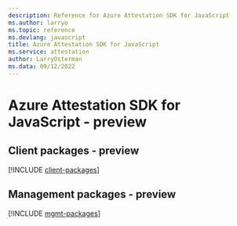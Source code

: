 ```yaml
---
description: Reference for Azure Attestation SDK for JavaScript
ms.author: larryo
ms.topic: reference
ms.devlang: javascript
title: Azure Attestation SDK for JavaScript
ms.service: attestation
author: LarryOsterman
ms.data: 09/12/2022
---
```

# Azure Attestation SDK for JavaScript - preview

## Client packages - preview
[!INCLUDE [client-packages](attestation-client-index.md)]
## Management packages - preview
[!INCLUDE [mgmt-packages](attestation-mgmt-index.md)]
